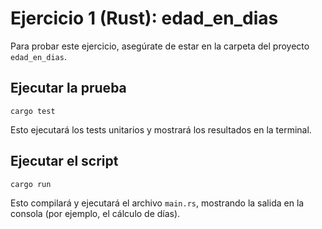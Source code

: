 # Ejercicio 1 (Rust): edad_en_dias

Para probar este ejercicio, asegúrate de estar en la carpeta del proyecto `edad_en_dias`.

## Ejecutar la prueba

```cargo test ```

Esto ejecutará los tests unitarios y mostrará los resultados en la terminal.

## Ejecutar el script

```cargo run ```

Esto compilará y ejecutará el archivo `main.rs`, mostrando la salida en la consola (por ejemplo, el cálculo de días). 